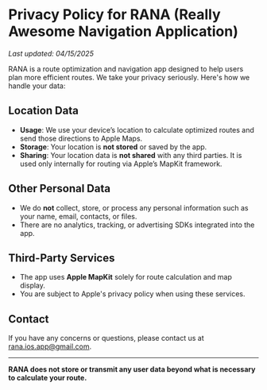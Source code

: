 # Privacy Policy for RANA (Really Awesome Navigation Application)

_Last updated: 04/15/2025_

RANA is a route optimization and navigation app designed to help users plan more efficient routes. We take your privacy seriously. Here's how we handle your data:

## Location Data

- **Usage**: We use your device’s location to calculate optimized routes and send those directions to Apple Maps.
- **Storage**: Your location is **not stored** or saved by the app.
- **Sharing**: Your location data is **not shared** with any third parties. It is used only internally for routing via Apple’s MapKit framework.

## Other Personal Data

- We do **not** collect, store, or process any personal information such as your name, email, contacts, or files.
- There are no analytics, tracking, or advertising SDKs integrated into the app.

## Third-Party Services

- The app uses **Apple MapKit** solely for route calculation and map display.
- You are subject to Apple's privacy policy when using these services.

## Contact

If you have any concerns or questions, please contact us at rana.ios.app@gmail.com.

---

**RANA does not store or transmit any user data beyond what is necessary to calculate your route.**
